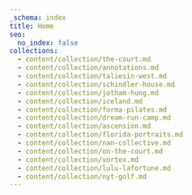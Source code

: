 ```yaml
---
_schema: index
title: Home
seo:
  no_index: false
collections:
  - content/collection/the-court.md
  - content/collection/annotations.md
  - content/collection/taliesin-west.md
  - content/collection/schindler-house.md
  - content/collection/jotham-hung.md
  - content/collection/iceland.md
  - content/collection/forma-pilates.md
  - content/collection/dream-run-camp.md
  - content/collection/ascension.md
  - content/collection/florida-portraits.md
  - content/collection/nan-collective.md
  - content/collection/on-the-court.md
  - content/collection/vortex.md
  - content/collection/lulu-lafortune.md
  - content/collection/nyt-golf.md
---
```

